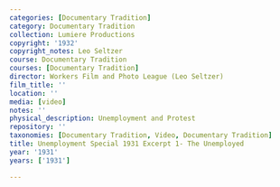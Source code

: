 ```yaml
---
categories: [Documentary Tradition]
category: Documentary Tradition
collection: Lumiere Productions
copyright: '1932'
copyright_notes: Leo Seltzer
course: Documentary Tradition
courses: [Documentary Tradition]
director: Workers Film and Photo League (Leo Seltzer)
film_title: ''
location: ''
media: [video]
notes: ''
physical_description: Unemployment and Protest
repository: ''
taxonomies: [Documentary Tradition, Video, Documentary Tradition]
title: Unemployment Special 1931 Excerpt 1- The Unemployed
year: '1931'
years: ['1931']

---
```

